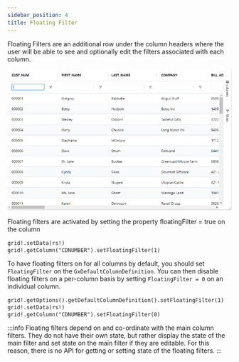 ```yaml
---
sidebar_position: 4
title: Floating Filter
---
```


Floating Filters are an additional row under the column headers where the user will be able to see and optionally edit the filters associated with each column.

![BBjGridExWidget - Floating Filter](./assets/floating-filter.png)

Floating filters are activated by setting the property floatingFilter = true on the column 

```BBj
grid!.setData(rs!)
grid!.getColumn("CDNUMBER").setFloatingFilter(1)
```

To have floating filters on for all columns by default, you should set `FloatingFilter` on the `GxDefaultColumnDefinition`. You can then disable floating filters on a per-column basis by setting `FloatingFilter = 0` on an individual column.

```BBj
grid!.getOptions().getDefaultColumnDefinition().setFloatingFilter(1)
grid!.setData(rs!)
grid!.getColumn("CDNUMBER").setFloatingFilter(0)
```

:::info
Floating filters depend on and co-ordinate with the main column filters. They do not have their own state, but rather display the state of the main filter and set state on the main filter if they are editable. For this reason, there is no API for getting or setting state of the floating filters.
:::